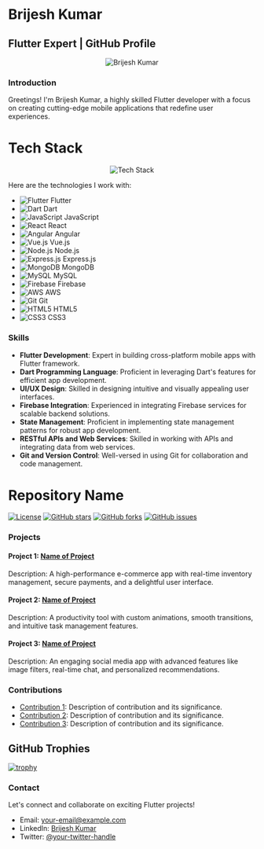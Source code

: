 # Brijesh Kumar
## Flutter Expert | GitHub Profile

<p align="center">
  <img src="https://your-image-url.com" alt="Brijesh Kumar" />
</p>

### Introduction

Greetings! I'm Brijesh Kumar, a highly skilled Flutter developer with a focus on creating cutting-edge mobile applications that redefine user experiences.

# Tech Stack

<p align="center">
  <img src="https://your-logo-url.com" alt="Tech Stack" />
</p>

Here are the technologies I work with:

- ![Flutter](https://img.icons8.com/color/48/000000/flutter.png) Flutter
- ![Dart](https://img.icons8.com/color/48/000000/dart.png) Dart
- ![JavaScript](https://img.icons8.com/color/48/000000/javascript.png) JavaScript
- ![React](https://img.icons8.com/color/48/000000/react-native.png) React
- ![Angular](https://img.icons8.com/color/48/000000/angularjs.png) Angular
- ![Vue.js](https://img.icons8.com/color/48/000000/vue-js.png) Vue.js
- ![Node.js](https://img.icons8.com/color/48/000000/nodejs.png) Node.js
- ![Express.js](https://img.icons8.com/ios-filled/50/000000/express.png) Express.js
- ![MongoDB](https://img.icons8.com/color/48/000000/mongodb.png) MongoDB
- ![MySQL](https://img.icons8.com/color/48/000000/mysql.png) MySQL
- ![Firebase](https://img.icons8.com/color/48/000000/firebase.png) Firebase
- ![AWS](https://img.icons8.com/color/48/000000/amazon-web-services.png) AWS
- ![Git](https://img.icons8.com/color/48/000000/git.png) Git
- ![HTML5](https://img.icons8.com/color/48/000000/html-5.png) HTML5
- ![CSS3](https://img.icons8.com/color/48/000000/css3.png) CSS3

### Skills

- **Flutter Development**: Expert in building cross-platform mobile apps with Flutter framework.
- **Dart Programming Language**: Proficient in leveraging Dart's features for efficient app development.
- **UI/UX Design**: Skilled in designing intuitive and visually appealing user interfaces.
- **Firebase Integration**: Experienced in integrating Firebase services for scalable backend solutions.
- **State Management**: Proficient in implementing state management patterns for robust app development.
- **RESTful APIs and Web Services**: Skilled in working with APIs and integrating data from web services.
- **Git and Version Control**: Well-versed in using Git for collaboration and code management.

# Repository Name

[![License](https://img.shields.io/badge/License-MIT-blue.svg)](LICENSE)
[![GitHub stars](https://img.shields.io/github/stars/your-username/repository-name.svg)](https://github.com/your-username/repository-name/stargazers)
[![GitHub forks](https://img.shields.io/github/forks/your-username/repository-name.svg)](https://github.com/your-username/repository-name/network)
[![GitHub issues](https://img.shields.io/github/issues/your-username/repository-name.svg)](https://github.com/your-username/repository-name/issues)
### Projects

#### Project 1: [Name of Project](link-to-project)

Description: A high-performance e-commerce app with real-time inventory management, secure payments, and a delightful user interface.

#### Project 2: [Name of Project](link-to-project)

Description: A productivity tool with custom animations, smooth transitions, and intuitive task management features.

#### Project 3: [Name of Project](link-to-project)

Description: An engaging social media app with advanced features like image filters, real-time chat, and personalized recommendations.

### Contributions

- [Contribution 1](link-to-contribution): Description of contribution and its significance.
- [Contribution 2](link-to-contribution): Description of contribution and its significance.
- [Contribution 3](link-to-contribution): Description of contribution and its significance.


 ## GitHub Trophies
  [![trophy](https://github-profile-trophy.vercel.app/?username=gadgetsteach)](https://github.com/ryo-ma/github-profile-trophy)
 
### Contact
  
Let's connect and collaborate on exciting Flutter projects!
- Email: [your-email@example.com](mailto:your-email@example.com)
- LinkedIn: [Brijesh Kumar](https://www.linkedin.com/in/your-linkedin-profile)
- Twitter: [@your-twitter-handle](https://twitter.com/your-twitter-handle)

